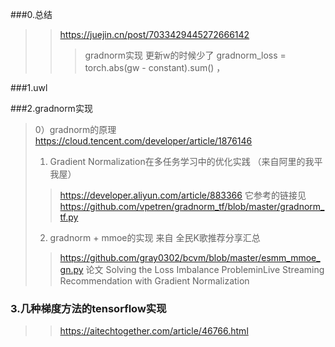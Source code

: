 
###0.总结

>>  https://juejin.cn/post/7033429445272666142
>>> gradnorm实现 更新w的时候少了 gradnorm_loss = torch.abs(gw - constant).sum() ，

###1.uwl 

###2.gradnorm实现
>0）gradnorm的原理 https://cloud.tencent.com/developer/article/1876146
>1) Gradient Normalization在多任务学习中的优化实践 （来自阿里的我平我屋）
>>  https://developer.aliyun.com/article/883366
>>  它参考的链接见 https://github.com/vpetren/gradnorm_tf/blob/master/gradnorm_tf.py
>2) gradnorm + mmoe的实现 来自  全民K歌推荐分享汇总
>> https://github.com/gray0302/bcvm/blob/master/esmm_mmoe_gn.py
>> 论文 Solving the Loss Imbalance ProbleminLive Streaming Recommendation with Gradient Normalization

### 3.几种梯度方法的tensorflow实现 
>> https://aitechtogether.com/article/46766.html
